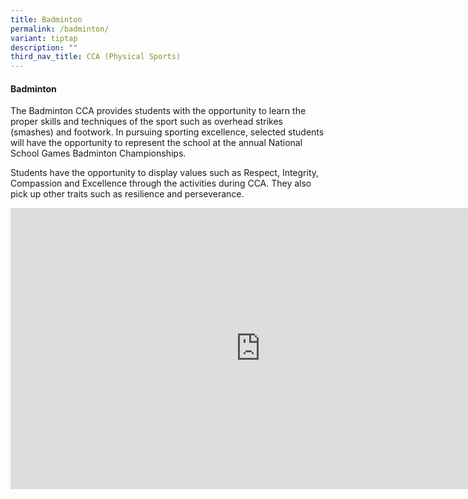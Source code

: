 ```yaml
---
title: Badminton
permalink: /badminton/
variant: tiptap
description: ""
third_nav_title: CCA (Physical Sports)
---
```

<h4><strong>Badminton</strong></h4>
<p>The Badminton CCA provides students with the opportunity to learn the
proper skills and techniques of the sport such as overhead strikes (smashes)
and footwork. In pursuing sporting excellence, selected students will have
the opportunity to represent the school at the annual National School Games
Badminton Championships.</p>
<p>Students have the opportunity to display values such as Respect, Integrity,
Compassion and Excellence through the activities during CCA. They also
pick up other traits such as resilience and perseverance.</p>
<div class="iframe-wrapper">
<iframe height="450" width="800" allowfullscreen="true" frameborder="0" src="https://www.youtube.com/embed/erz6VEwajzU"></iframe>
</div>
<p></p>
